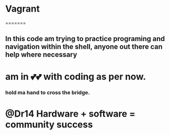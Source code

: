 
# Vagrant
=======
## In this code am trying to practice programing and navigation within the shell, anyone out there can help where necessary


# am in 💕💕 with coding as per now.

### hold ma hand to cross the bridge.
# @Dr14 Hardware + software = community success 

